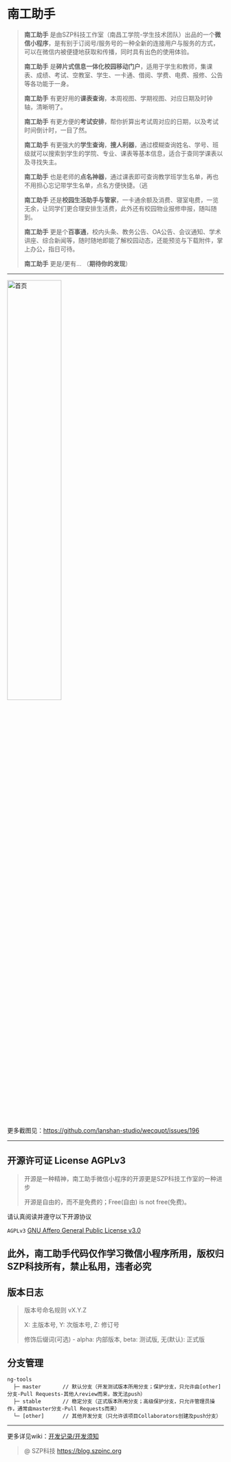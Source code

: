 南工助手
===

> **南工助手** 是由SZP科技工作室（南昌工学院-学生技术团队）出品的一个**微信小程序**，是有别于订阅号/服务号的一种全新的连接用户与服务的方式，可以在微信内被便捷地获取和传播，同时具有出色的使用体验。
> 
> **南工助手** 是**碎片式信息一体化校园移动门户**，适用于学生和教师，集课表、成绩、考试、空教室、学生、一卡通、借阅、学费、电费、报修、公告等各功能于一身。
> 
> **南工助手** 有更好用的**课表查询**，本周视图、学期视图、对应日期及时钟轴，清晰明了。
> 
> **南工助手** 有更方便的**考试安排**，帮你折算出考试周对应的日期，以及考试时间倒计时，一目了然。
> 
> **南工助手** 有更强大的**学生查询**，**搜人利器**，通过模糊查询姓名、学号、班级就可以搜索到学生的学院、专业、课表等基本信息，适合于查同学课表以及寻找失主。
> 
> **南工助手** 也是老师的**点名神器**，通过课表即可查询教学班学生名单，再也不用担心忘记带学生名单，点名方便快捷。（逃
> 
> **南工助手** 还是**校园生活助手与管家**，一卡通余额及消费、寝室电费，一览无余，让同学们更合理安排生活费，此外还有校园物业报修申报，随叫随到。
> 
> **南工助手** 更是个**百事通**，校内头条、教务公告、OA公告、会议通知、学术讲座、综合新闻等，随时随地即能了解校园动态，还能预览与下载附件，掌上办公，指日可待。
> 
> **南工助手** 更是/更有... （**期待你的发现**）

---

<img src="https://cloud.githubusercontent.com/assets/11243798/21165504/c4c85a02-c1da-11e6-8937-36e9a8f5de59.png" alt="首页" width="50%">

更多截图见：https://github.com/lanshan-studio/wecqupt/issues/196

---

## 开源许可证 License AGPLv3

> 开源是一种精神，南工助手微信小程序的开源更是SZP科技工作室的一种进步
> 
> 开源是自由的，而不是免费的；Free(自由) is not free(免费)。 

请认真阅读并遵守以下开源协议

`AGPLv3` [GNU Affero General Public License v3.0](https://github.com/lanshan-studio/wecqupt/blob/master/LICENSE)

此外，南工助手代码仅作学习微信小程序所用，版权归SZP科技所有，禁止私用，违者必究
---

## 版本日志

> 版本号命名规则 vX.Y.Z
> 
> X: 主版本号, Y: 次版本号, Z: 修订号
> 
> 修饰后缀词(可选) - alpha: 内部版本, beta: 测试版, 无(默认): 正式版


## 分支管理

```
ng-tools
  ├─ master       // 默认分支（开发测试版本所用分支；保护分支，只允许由[other]分支-Pull Requests-其他人review而来，故无法push）
  ├─ stable       // 稳定分支（正式版本所用分支；高级保护分支，只允许管理员操作，通常由master分支-Pull Requests而来）
  └─ [other]      // 其他开发分支（只允许该项目Collaborators创建及push分支）
```

---

更多详见wiki：[开发记录/开发须知](https://github.com/szpinc/ng-tools/wiki)

> @ SZP科技 https://blog.szpinc.org
